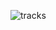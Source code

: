 ![tracks](https://user-images.githubusercontent.com/26557659/178096971-697064cf-e9ba-4025-bb73-55d0df8c4576.png)
